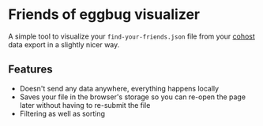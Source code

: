 # Friends of eggbug visualizer

A simple tool to visualize your `find-your-friends.json` file from your [cohost](https://cohost.org) data export in a slightly nicer way.

## Features

- Doesn't send any data anywhere, everything happens locally
- Saves your file in the browser's storage so you can re-open the page later without having to re-submit the file
- Filtering as well as sorting
